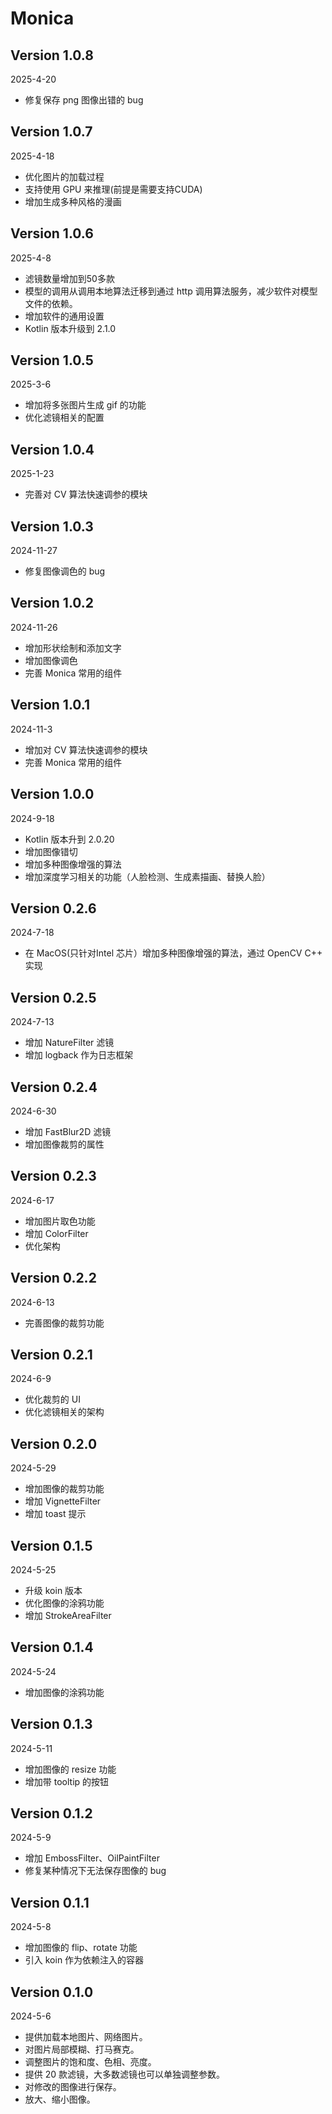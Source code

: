 Monica
===

Version 1.0.8
---
2025-4-20
* 修复保存 png 图像出错的 bug

Version 1.0.7
---
2025-4-18
* 优化图片的加载过程
* 支持使用 GPU 来推理(前提是需要支持CUDA)
* 增加生成多种风格的漫画

Version 1.0.6
---
2025-4-8
* 滤镜数量增加到50多款
* 模型的调用从调用本地算法迁移到通过 http 调用算法服务，减少软件对模型文件的依赖。
* 增加软件的通用设置
* Kotlin 版本升级到 2.1.0

Version 1.0.5
---
2025-3-6
* 增加将多张图片生成 gif 的功能
* 优化滤镜相关的配置

Version 1.0.4
---
2025-1-23
* 完善对 CV 算法快速调参的模块

Version 1.0.3
---
2024-11-27
* 修复图像调色的 bug

Version 1.0.2
---
2024-11-26
* 增加形状绘制和添加文字
* 增加图像调色
* 完善 Monica 常用的组件

Version 1.0.1
---
2024-11-3
* 增加对 CV 算法快速调参的模块
* 完善 Monica 常用的组件

Version 1.0.0
---
2024-9-18
* Kotlin 版本升到 2.0.20
* 增加图像错切
* 增加多种图像增强的算法
* 增加深度学习相关的功能（人脸检测、生成素描画、替换人脸）

Version 0.2.6
---
2024-7-18
* 在 MacOS(只针对Intel 芯片）增加多种图像增强的算法，通过 OpenCV C++ 实现

Version 0.2.5
---
2024-7-13
* 增加 NatureFilter 滤镜
* 增加 logback 作为日志框架

Version 0.2.4
---
2024-6-30
* 增加 FastBlur2D 滤镜
* 增加图像裁剪的属性

Version 0.2.3
---
2024-6-17
* 增加图片取色功能
* 增加 ColorFilter
* 优化架构

Version 0.2.2
---
2024-6-13
* 完善图像的裁剪功能

Version 0.2.1
---
2024-6-9
* 优化裁剪的 UI
* 优化滤镜相关的架构

Version 0.2.0
---
2024-5-29
* 增加图像的裁剪功能
* 增加 VignetteFilter
* 增加 toast 提示

Version 0.1.5
---
2024-5-25
* 升级 koin 版本
* 优化图像的涂鸦功能
* 增加 StrokeAreaFilter

Version 0.1.4
---
2024-5-24
* 增加图像的涂鸦功能

Version 0.1.3
---
2024-5-11
* 增加图像的 resize 功能
* 增加带 tooltip 的按钮

Version 0.1.2
---
2024-5-9
* 增加 EmbossFilter、OilPaintFilter
* 修复某种情况下无法保存图像的 bug

Version 0.1.1
---
2024-5-8
* 增加图像的 flip、rotate 功能
* 引入 koin 作为依赖注入的容器

Version 0.1.0
---
2024-5-6
* 提供加载本地图片、网络图片。
* 对图片局部模糊、打马赛克。
* 调整图片的饱和度、色相、亮度。
* 提供 20 款滤镜，大多数滤镜也可以单独调整参数。
* 对修改的图像进行保存。
* 放大、缩小图像。